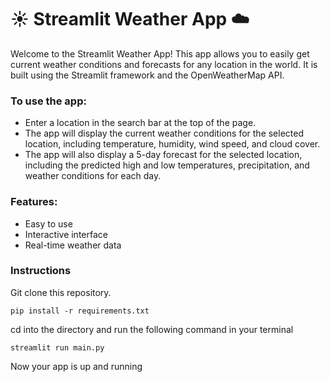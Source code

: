 # ☀️ Streamlit Weather App ☁️

Welcome to the Streamlit Weather App! This app allows you to easily get current weather conditions and forecasts for any location in the world. It is built using the Streamlit framework and the OpenWeatherMap API.

### To use the app:
- Enter a location in the search bar at the top of the page.
- The app will display the current weather conditions for the selected location, including temperature, humidity, wind speed, and cloud cover.
- The app will also display a 5-day forecast for the selected location, including the predicted high and low temperatures, precipitation, and weather conditions for each day.

### Features:

- Easy to use
- Interactive interface
- Real-time weather data

### Instructions

Git clone this repository.

`pip install -r requirements.txt` 

cd into the directory and run the following command in your terminal

`streamlit run main.py`

 Now your app is up and running

